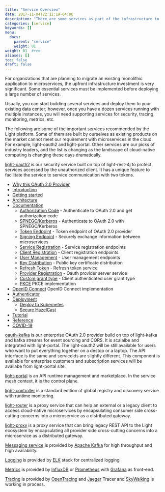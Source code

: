 ```yaml
---
title: "Service Overview"
date: 2017-11-04T22:12:19-04:00
description: "There are some services as part of the infrastructure to support microservices"
categories: [service]
keywords: []
menu:
  docs:
    parent: "service"
    weight: 01
weight: 01	#rem
aliases: []
toc: false
draft: false
---
```


For organizations that are planning to migrate an existing monolithic application to microservices, the upfront infrastructure investment is very significant. Some essential services must be implemented before deploying a large number of services.

Usually, you can start building several services and deploy them to your existing data center; however, once you have a dozen services running with multiple instances, you will need supporting services for security, tracing, monitoring, metrics, etc.

The following are some of the important services recommended by the Light platform. Some of them are built by ourselves as existing products on the market cannot meet our requirement with microservices in the cloud. For example, light-oauth2 and light-portal. Other services are our picks of industry leaders, and the list is changing as the landscape of cloud-native computing is changing these days dramatically. 

[light-oauth2][] is our security service built on top of light-rest-4j to protect services accessed by the unauthorized client. It has a unique feature to facilitate the service to service communication with two tokens.

- [Why this OAuth 2.0 Provider](/service/oauth/why-this-oauth/)
- [Introduction](/service/oauth/introduction/)
- [Getting started](/getting-started/light-oauth2/)
- [Architecture](/service/oauth/architecture/)
- [Documentation](/service/oauth/service/)
  * [Authorization Code][] - Authenticate to OAuth 2.0 and get authorization code
  * [SPNEGO/Kerberos][] - Authenticate to OAuth 2.0 with SPNEGO/Kerberos
  * [Token Endpoint][] - Token endpoint of OAuth 2.0 provider
  * [Signing Endpoint][] - Securely exchange information between microservices
  * [Service Registration][] - Service registration endpoints
  * [Client Registration][] - Client registration endpoints
  * [User Management][] - User management endpoints
  * [Key Distribution][] - Public key certificate distribution
  * [Refresh Token][] - Refresh token service
  * [Provider Registration][] - Oauth provider server service
  * [Custom grant type][] - Client authenticated user grant type
  * [PKCE][] PKCE implementation
- [OpenID Connect][] OpenID Connect implementation
- [Authenticator](/service/oauth/authenticator/)
- [Deployment](/service/oauth/deployment/)
  * [Deploy to Kubernetes](/service/oauth/deployment/kubernetes/)
  * [Secure HazelCast](/service/oauth/deployment/hazelcast/)
- [Tutorial](/tutorial/oauth/)
- [Reference](/service/oauth/reference/)
- [COVID-19](/service/covid-19/)


[oauth-kafka][] is our enterprise OAuth 2.0 provider build on top of light-kafka and kafka streams for event sourcing and CQRS. It is scalalbe and integrated with light-portal. The light-oauth2 will be still available for users who want to put everything together on a destop or a laptop. The API interface is the same and serviceIds are slightly different. This component is available for enterprise customers and subscription services will be availabe from light-portal site. 

[light-portal][] is an API runtime management and marketplace. In the service mesh context, it is the control plane. 

[light-controller][] is a standard edition of global registry and discovery service with runtime monitoring. 

[light-router][] is a proxy service that can help an external or a  legacy client to access cloud-native microservices by encapsulating consumer side cross-cutting concerns into a microservice as a distributed gateway. 



[light-proxy][] is a proxy service that can bring legacy REST API to the Light ecosystem by encapsulating all provider side cross-cutting concerns into a microservice as a distributed gateway. 



[Messaging service][] is provided by [Apache Kafka][] for high throughput and high availability. 



[Logging][] is provided by [ELK][] stack for centralized logging



[Metrics][] is provided by [InfluxDB][] or [Prometheus][] with [Grafana][] as front-end.



[Tracing][] is provided by [OpenTracing][] and [Jaeger][] Tracer and [SkyWalking][] is working in process. 


[light-oauth2]: /service/oauth/
[oauth-kafka]: /service/oauth-kafka/
[light-proxy]: /service/proxy/
[light-portal]: /service/portal/
[Messaging service]: /service/messaging/
[Apache Kafka]: https://kafka.apache.org/
[Logging]: /service/logging/
[ELK]: https://www.elastic.co/webinars/introduction-elk-stack
[Metrics]: /service/metrics/
[InfluxDB]: https://www.influxdata.com/
[Prometheus]: https://prometheus.io/
[Grafana]: https://grafana.com/
[Authorization Code]: /service/oauth/service/code/
[Token Endpoint]: /service/oauth/service/token/
[Service Registration]: /service/oauth/service/service/
[Client Registration]: /service/oauth/service/client/
[User Management]: /service/oauth/service/user/
[Key Distribution]: /service/oauth/service/key/
[Refresh Token]: /service/oauth/service/fresh-token/
[Provider Registration]: /service/oauth/service/provider/
[SPNEGO/Kerberos]: /service/oauth/service/spnego/
[Signing Endpoint]: /service/oauth/service/signing/
[PKCE]: /service/oauth/service/pkce/
[Custom grant type]: /service/oauth/service/custom/
[OpenID Connect]: /service/oauth/serivce/openid/
[light-router]: /service/router/
[Tracing]: /service/tracing/
[OpenTracing]: /service/tracing/open-tracing/
[Jaeger]: /service/tracing/jaeger/
[SkyWalking]: /service/tracing/skywalking/
[How to secure Hazelcast]: /service/oauth/deployment/hazelcast/
[light-controller]: /service/controller/
